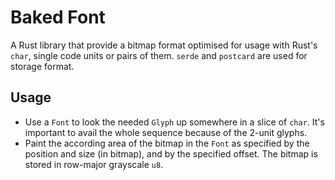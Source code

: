 # Baked Font

A Rust library that provide a bitmap format optimised for usage with Rust's `char`, single code units or pairs of them. `serde` and `postcard` are used for storage format.

## Usage
* Use a `Font` to look the needed `Glyph` up somewhere in a slice of `char`. It's important to avail the whole sequence because of the 2-unit glyphs.
* Paint the according area of the bitmap in the `Font` as specified by the position and size (in bitmap), and by the specified offset. The bitmap is stored in row-major grayscale `u8`.
